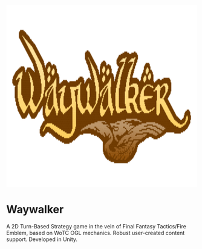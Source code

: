 <p align="center">
  <img width="960" height="480" src="logo_shine.gif">
</p>

# Waywalker
A 2D Turn-Based Strategy game in the vein of Final Fantasy Tactics/Fire Emblem, based on WoTC OGL mechanics. Robust user-created content support. Developed in Unity.
